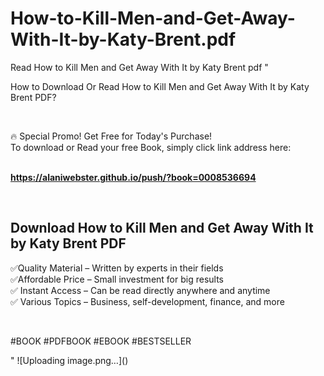 # How-to-Kill-Men-and-Get-Away-With-It-by-Katy-Brent.pdf
Read How to Kill Men and Get Away With It by Katy Brent pdf
"<p>How to Download Or Read How to Kill Men and Get Away With It by Katy Brent PDF?</p>
<p>&nbsp;</p>
<p>&#128293;  Special Promo! Get Free for Today's Purchase!<br />To download or Read your free Book, simply click link address here:&nbsp;<br />&nbsp;</p>
<p><a href=""https://alaniwebster.github.io/push/?book=0008536694""><strong>https://alaniwebster.github.io/push/?book=0008536694</strong></a></p>
<p>&nbsp;</p>
<h2>Download How to Kill Men and Get Away With It by Katy Brent PDF</h2>
<p>&#x2705;Quality Material &ndash; Written by experts in their fields<br />&#x2705;Affordable Price &ndash; Small investment for big results<br />&#x2705; Instant Access &ndash; Can be read directly anywhere and anytime<br />&#x2705; Various Topics &ndash; Business, self-development, finance, and more</p>
<p>&nbsp;</p>
<p>#BOOK #PDFBOOK #EBOOK #BESTSELLER</p>
"
![Uploading image.png…]()
